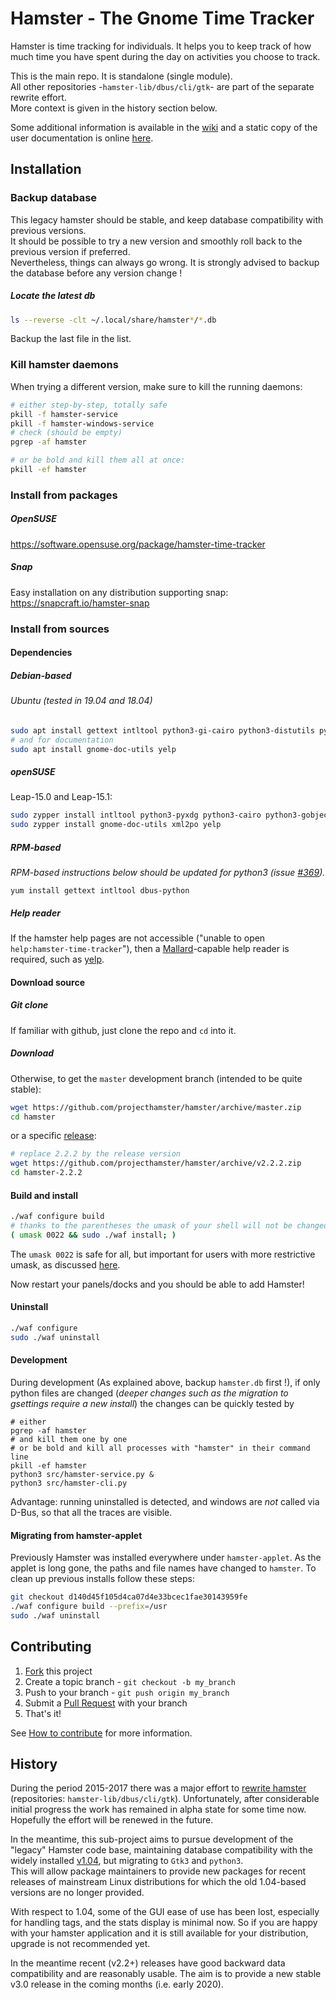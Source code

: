 # Hamster - The Gnome Time Tracker

Hamster is time tracking for individuals. It helps you to keep track of how
much time you have spent during the day on activities you choose to track.

This is the main repo. It is standalone (single module).  
All other repositories -`hamster-lib/dbus/cli/gtk`- are part of the separate rewrite effort.  
More context is given in the history section below.

Some additional information is available in the
[wiki](https://github.com/projecthamster/hamster/wiki)
and a static copy of the user documentation is online
[here](https://geraldjansen.github.io/hamster-doc/).


## Installation

### Backup database

This legacy hamster should be stable, and keep database compatibility with previous versions.  
It should be possible to try a new version and smoothly roll back to the previous version if preferred.  
Nevertheless, things can always go wrong. It is strongly advised to backup the database before any version change !

##### Locate the latest db

```bash
ls --reverse -clt ~/.local/share/hamster*/*.db
```
Backup the last file in the list. 


### Kill hamster daemons

When trying a different version, make sure to kill the running daemons:

```bash
# either step-by-step, totally safe
pkill -f hamster-service
pkill -f hamster-windows-service
# check (should be empty)
pgrep -af hamster

# or be bold and kill them all at once:
pkill -ef hamster
```

### Install from packages

##### OpenSUSE
https://software.opensuse.org/package/hamster-time-tracker

##### Snap
Easy installation on any distribution supporting snap:  
https://snapcraft.io/hamster-snap

### Install from sources

#### Dependencies


##### Debian-based

###### Ubuntu (tested in 19.04 and 18.04)

```bash
sudo apt install gettext intltool python3-gi-cairo python3-distutils python3-dbus python3-xdg libglib2.0-dev
# and for documentation
sudo apt install gnome-doc-utils yelp
```

##### openSUSE

Leap-15.0 and Leap-15.1:
```bash
sudo zypper install intltool python3-pyxdg python3-cairo python3-gobject-Gdk
sudo zypper install gnome-doc-utils xml2po yelp
```

##### RPM-based

*RPM-based instructions below should be updated for python3 (issue [#369](https://github.com/projecthamster/hamster/issues/369)).*

`yum install gettext intltool dbus-python`

##### Help reader
If the hamster help pages are not accessible ("unable to open `help:hamster-time-tracker`"),
then a [Mallard](https://en.wikipedia.org/wiki/Mallard_(documentation))-capable help reader is required,
such as [yelp](https://wiki.gnome.org/Apps/Yelp/).

#### Download source

##### Git clone

If familiar with github, just clone the repo and `cd` into it.

##### Download

Otherwise, to get the `master` development branch (intended to be quite stable):
```bash
wget https://github.com/projecthamster/hamster/archive/master.zip
cd hamster
```
or a specific [release](https://github.com/projecthamster/hamster/releases):
```bash
# replace 2.2.2 by the release version
wget https://github.com/projecthamster/hamster/archive/v2.2.2.zip
cd hamster-2.2.2
```

#### Build and install

```bash
./waf configure build
# thanks to the parentheses the umask of your shell will not be changed
( umask 0022 && sudo ./waf install; )
```
The `umask 0022` is safe for all, but important for users with more restrictive umask,
as discussed [here](https://github.com/projecthamster/hamster/pull/421#issuecomment-520167143).

Now restart your panels/docks and you should be able to add Hamster!


#### Uninstall

```bash
./waf configure
sudo ./waf uninstall
```


#### Development

During development (As explained above, backup `hamster.db` first !),
if only python files are changed 
(*deeper changes such as the migration to gsettings require a new install*)
the changes can be quickly tested by
```
# either
pgrep -af hamster
# and kill them one by one
# or be bold and kill all processes with "hamster" in their command line
pkill -ef hamster
python3 src/hamster-service.py &
python3 src/hamster-cli.py
```
Advantage: running uninstalled is detected, and windows are *not* called via
D-Bus, so that all the traces are visible.

#### Migrating from hamster-applet

Previously Hamster was installed everywhere under `hamster-applet`. As
the applet is long gone, the paths and file names have changed to
`hamster`. To clean up previous installs follow these steps:

```bash
git checkout d140d45f105d4ca07d4e33bcec1fae30143959fe
./waf configure build --prefix=/usr
sudo ./waf uninstall
```

## Contributing

1. [Fork](https://github.com/projecthamster/hamster/fork) this project
2. Create a topic branch - `git checkout -b my_branch`
3. Push to your branch - `git push origin my_branch`
4. Submit a [Pull Request](https://github.com/projecthamster/hamster/pulls) with your branch
5. That's it!

See [How to contribute](https://github.com/projecthamster/hamster/wiki/How-to-contribute) for more information.


## History

During the period 2015-2017 there was a major effort to
[rewrite hamster](https://github.com/projecthamster/hamster-gtk)
(repositories: `hamster-lib/dbus/cli/gtk`).
Unfortunately, after considerable initial progress the work has remained in alpha state
for some time now. Hopefully the effort will be renewed in the future.

In the meantime, this sub-project aims to pursue development of the "legacy" Hamster
code base, maintaining database compatibility with the widely installed
[v1.04](https://github.com/projecthamster/hamster/releases/tag/hamster-time-tracker-1.04),
but migrating to `Gtk3` and `python3`.  
This will allow package maintainers to provide
new packages for recent releases of mainstream Linux distributions for which the old
1.04-based versions are no longer provided.

With respect to 1.04, some of the GUI ease of use has been lost, especially for handling
tags, and the stats display is minimal now. So if you are happy with your hamster
application and it is still available for your distribution, upgrade is not recommended
yet.

In the meantime recent (v2.2+) releases have good backward data compatibility and are
reasonably usable. The aim is to provide a new stable v3.0 release in the coming
months (i.e. early 2020).
